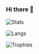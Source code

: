 ### Hi there 👋

![Stats](https://github-readme-stats.vercel.app/api?username=gabriel-milan&count_private=true&show_icons=true&hide_rank=false&theme=dark)

![Langs](https://github-readme-stats.vercel.app/api/top-langs/?username=gabriel-milan&hide=jupyter%20notebook,javascript,css,html,php,typescript,java&langs_count=20&layout=compact&theme=dark)

![Trophies](https://github-profile-trophy.vercel.app/?username=gabriel-milan&rank=SECRET,SSS,SS,S,AAA,AA&theme=onedark)
